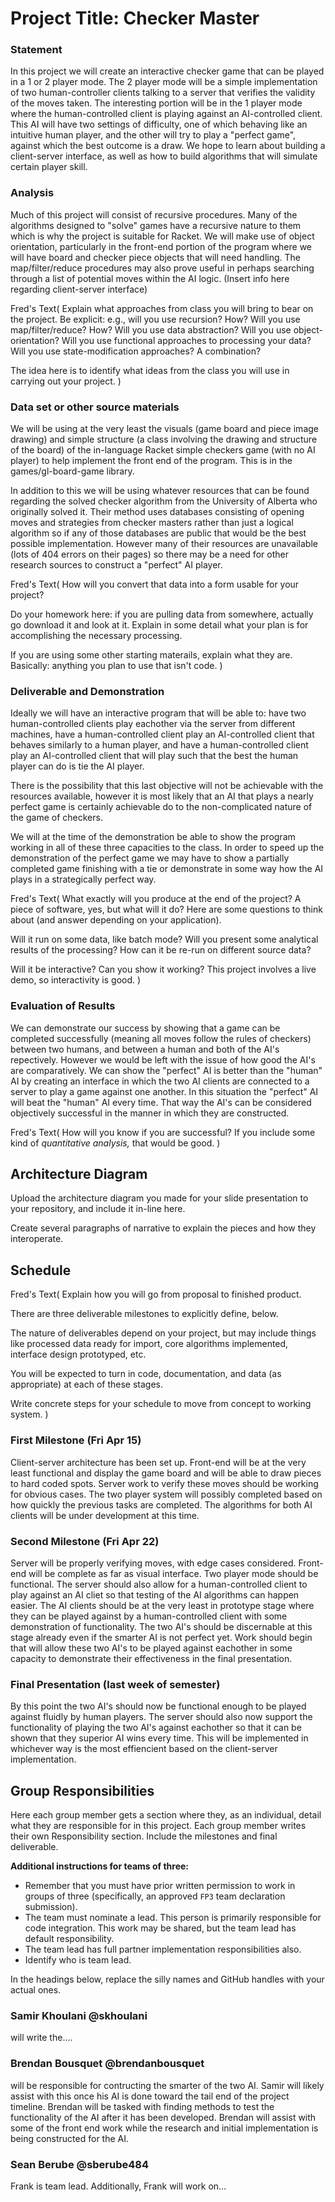# Project Title: Checker Master

### Statement
In this project we will create an interactive checker game that can be played in a 1 or 2 player mode.  The 2 player mode will be a simple implementation of two human-controller clients talking to a server that verifies the validity of the moves taken.  The interesting portion will be in the 1 player mode where the human-controlled client is playing against an AI-controlled client.  This AI will have two settings of difficulty, one of which behaving like an intuitive human player, and the other will try to play a "perfect game", against which the best outcome is a draw.  We hope to learn about building a client-server interface, as well as how to build algorithms that will simulate certain player skill.

### Analysis
Much of this project will consist of recursive procedures.  Many of the algorithms designed to "solve" games have a recursive nature to them which is why the project is suitable for Racket.  We will make use of object orientation, particularly in the front-end portion of the program where we will have board and checker piece objects that will need handling.  The map/filter/reduce procedures may also prove useful in perhaps searching through a list of potential moves within the AI logic.  (Insert info here regarding client-server interface)

Fred's Text(
Explain what approaches from class you will bring to bear on the project. Be explicit: e.g., will you use recursion? How? Will you use map/filter/reduce? How? Will you use data abstraction? Will you use object-orientation? Will you use functional approaches to processing your data? Will you use state-modification approaches? A combination?

The idea here is to identify what ideas from the class you will use in carrying out your project. 
)

### Data set or other source materials
We will be using at the very least the visuals (game board and piece image drawing) and simple structure (a class involving the drawing and structure of the board) of the in-language Racket simple checkers game (with no AI player) to help implement the front end of the program.  This is in the games/gl-board-game library.

In addition to this we will be using whatever resources that can be found regarding the solved checker algorithm from the University of Alberta who originally solved it.  Their method uses databases consisting of opening moves and strategies from checker masters rather than just a logical algorithm so if any of those databases are public that would be the best possible implementation.  However many of their resources are unavailable (lots of 404 errors on their pages) so there may be a need for other research sources to construct a "perfect" AI player.

Fred's Text(
How will you convert that data into a form usable for your project?  

Do your homework here: if you are pulling data from somewhere, actually go download it and look at it. Explain in some detail what your plan is for accomplishing the necessary processing.

If you are using some other starting materails, explain what they are. Basically: anything you plan to use that isn't code.
)

### Deliverable and Demonstration
Ideally we will have an interactive program that will be able to: have two human-controlled clients play eachother via the server from different machines, have a human-controlled client play an AI-controlled client that behaves similarly to a human player, and have a human-controlled client play an AI-controlled client that will play such that the best the human player can do is tie the AI player.

There is the possibility that this last objective will not be achievable with the resources available, however it is most likely that an AI that plays a nearly perfect game is certainly achievable do to the non-complicated nature of the game of checkers.

We will at the time of the demonstration be able to show the program working in all of these three capacities to the class.  In order to speed up the demonstration of the perfect game we may have to show a partially completed game finishing with a tie or demonstrate in some way how the AI plays in a strategically perfect way.

Fred's Text(
What exactly will you produce at the end of the project? A piece of software, yes, but what will it do? Here are some questions to think about (and answer depending on your application).

Will it run on some data, like batch mode? Will you present some analytical results of the processing? How can it be re-run on different source data?

Will it be interactive? Can you show it working? This project involves a live demo, so interactivity is good.
)

### Evaluation of Results
We can demonstrate our success by showing that a game can be completed successfully (meaning all moves follow the rules of checkers) between two humans, and between a human and both of the AI's repectively.  However we would be left with the issue of how good the AI's are comparatively.  We can show the "perfect" AI is better than the "human" AI by creating an interface in which the two AI clients are connected to a server to play a game against one another.  In this situation the "perfect" AI will beat the "human" AI every time.  That way the AI's can be considered objectively successful in the manner in which they are constructed.

Fred's Text(
How will you know if you are successful? 
If you include some kind of _quantitative analysis,_ that would be good.
)

## Architecture Diagram
Upload the architecture diagram you made for your slide presentation to your repository, and include it in-line here.

Create several paragraphs of narrative to explain the pieces and how they interoperate.

## Schedule
Fred's Text(
Explain how you will go from proposal to finished product. 

There are three deliverable milestones to explicitly define, below.

The nature of deliverables depend on your project, but may include things like processed data ready for import, core algorithms implemented, interface design prototyped, etc. 

You will be expected to turn in code, documentation, and data (as appropriate) at each of these stages.

Write concrete steps for your schedule to move from concept to working system. 
)

### First Milestone (Fri Apr 15)
Client-server architecture has been set up.  Front-end will be at the very least functional and display the game board and will be able to draw pieces to hard coded spots.  Server work to verify these moves should be working for obvious cases.  The two player system will possibly completed based on how quickly the previous tasks are completed. The algorithms for both AI clients will be under development at this time.

### Second Milestone (Fri Apr 22)
Server will be properly verifying moves, with edge cases considered.  Front-end will be complete as far as visual interface.  Two player mode should be functional.  The server should also allow for a human-controlled client to play against an AI cliet so that testing of the AI algorithms can happen easier.  The AI clients should be at the very least in prototype stage where they can be played against by a human-controlled client with some demonstration of functionality.  The two AI's should be discernable at this stage already even if the smarter AI is not perfect yet.  Work should begin that will allow these two AI's to be played against eachother in some capacity to demonstrate their effectiveness in the final presentation.

### Final Presentation (last week of semester)
By this point the two AI's should now be functional enough to be played against fluidly by human players.  The server should also now support the functionality of playing the two AI's against eachother so that it can be shown that they superior AI wins every time.  This will be implemented in whichever way is the most effiencient based on the client-server implementation.  

## Group Responsibilities
Here each group member gets a section where they, as an individual, detail what they are responsible for in this project. Each group member writes their own Responsibility section. Include the milestones and final deliverable.

**Additional instructions for teams of three:** 
* Remember that you must have prior written permission to work in groups of three (specifically, an approved `FP3` team declaration submission).
* The team must nominate a lead. This person is primarily responsible for code integration. This work may be shared, but the team lead has default responsibility.
* The team lead has full partner implementation responsibilities also.
* Identify who is team lead.

In the headings below, replace the silly names and GitHub handles with your actual ones.

### Samir Khoulani @skhoulani
will write the....

### Brendan Bousquet @brendanbousquet
will be responsible for contructing the smarter of the two AI.  Samir will likely assist with this once his AI is done toward the tail end of the project timeline.  Brendan will be tasked with finding methods to test the functionality of the AI after it has been developed.  Brendan will assist with some of the front end work while the research and initial implementation is being constructed for the AI.

### Sean Berube @sberube484
Frank is team lead. Additionally, Frank will work on...  
